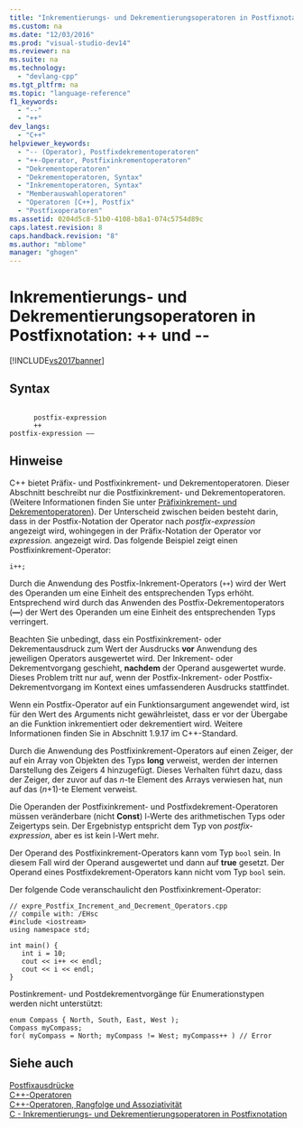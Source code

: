 ```yaml
---
title: "Inkrementierungs- und Dekrementierungsoperatoren in Postfixnotation: ++ und --"
ms.custom: na
ms.date: "12/03/2016"
ms.prod: "visual-studio-dev14"
ms.reviewer: na
ms.suite: na
ms.technology: 
  - "devlang-cpp"
ms.tgt_pltfrm: na
ms.topic: "language-reference"
f1_keywords: 
  - "--"
  - "++"
dev_langs: 
  - "C++"
helpviewer_keywords: 
  - "-- (Operator), Postfixdekrementoperatoren"
  - "++-Operator, Postfixinkrementoperatoren"
  - "Dekrementoperatoren"
  - "Dekrementoperatoren, Syntax"
  - "Inkrementoperatoren, Syntax"
  - "Memberauswahloperatoren"
  - "Operatoren [C++], Postfix"
  - "Postfixoperatoren"
ms.assetid: 0204d5c8-51b0-4108-b8a1-074c5754d89c
caps.latest.revision: 8
caps.handback.revision: "8"
ms.author: "mblome"
manager: "ghogen"
---
```

# Inkrementierungs- und Dekrementierungsoperatoren in Postfixnotation: ++ und --
[!INCLUDE[vs2017banner](../assembler/inline/includes/vs2017banner.md)]

## Syntax  
  
```  
  
      postfix-expression   
      ++  
postfix-expression ––  
```  
  
## Hinweise  
 C\+\+ bietet Präfix\- und Postfixinkrement\- und Dekrementoperatoren. Dieser Abschnitt beschreibt nur die Postfixinkrement\- und Dekrementoperatoren. \(Weitere Informationen finden Sie unter [Präfixinkrement\- und Dekrementoperatoren](../cpp/prefix-increment-and-decrement-operators-increment-and-decrement.md)\). Der Unterscheid zwischen beiden besteht darin, dass in der Postfix\-Notation der Operator nach *postfix\-expression* angezeigt wird, wohingegen in der Präfix\-Notation der Operator vor *expression.* angezeigt wird. Das folgende Beispiel zeigt einen Postfixinkrement\-Operator:  
  
```  
i++;  
```  
  
 Durch die Anwendung des Postfix\-Inkrement\-Operators \(`++`\) wird der Wert des Operanden um eine Einheit des entsprechenden Typs erhöht.  Entsprechend wird durch das Anwenden des Postfix\-Dekrementoperators \(**––**\) der Wert des Operanden um eine Einheit des entsprechenden Typs verringert.  
  
 Beachten Sie unbedingt, dass ein Postfixinkrement\- oder Dekrementausdruck zum Wert der Ausdrucks **vor** Anwendung des jeweiligen Operators ausgewertet wird.  Der Inkrement\- oder Dekrementvorgang geschieht, **nachdem** der Operand ausgewertet wurde.  Dieses Problem tritt nur auf, wenn der Postfix\-Inkrement\- oder Postfix\-Dekrementvorgang im Kontext eines umfassenderen Ausdrucks stattfindet.  
  
 Wenn ein Postfix\-Operator auf ein Funktionsargument angewendet wird, ist für den Wert des Arguments nicht gewährleistet, dass er vor der Übergabe an die Funktion inkrementiert oder dekrementiert wird.  Weitere Informationen finden Sie in Abschnitt 1.9.17 im C\+\+\-Standard.  
  
 Durch die Anwendung des Postfixinkrement\-Operators auf einen Zeiger, der auf ein Array von Objekten des Typs **long** verweist, werden der internen Darstellung des Zeigers 4 hinzugefügt.  Dieses Verhalten führt dazu, dass der Zeiger, der zuvor auf das *n*\-te Element des Arrays verwiesen hat, nun auf das \(*n*\+1\)\-te Element verweist.  
  
 Die Operanden der Postfixinkrement\- und Postfixdekrement\-Operatoren müssen veränderbare \(nicht **Const**\) l\-Werte des arithmetischen Typs oder Zeigertyps sein.  Der Ergebnistyp entspricht dem Typ von *postfix\-expression*, aber es ist kein l\-Wert mehr.  
  
 Der Operand des Postfixinkrement\-Operators kann vom Typ `bool` sein. In diesem Fall wird der Operand ausgewertet und dann auf **true** gesetzt.  Der Operand eines Postfixdekrement\-Operators kann nicht vom Typ `bool` sein.  
  
 Der folgende Code veranschaulicht den Postfixinkrement\-Operator:  
  
```  
// expre_Postfix_Increment_and_Decrement_Operators.cpp  
// compile with: /EHsc  
#include <iostream>  
using namespace std;  
  
int main() {  
   int i = 10;  
   cout << i++ << endl;  
   cout << i << endl;  
}  
```  
  
 Postinkrement\- und Postdekrementvorgänge für Enumerationstypen werden nicht unterstützt:  
  
```  
enum Compass { North, South, East, West );  
Compass myCompass;  
for( myCompass = North; myCompass != West; myCompass++ ) // Error  
```  
  
## Siehe auch  
 [Postfixausdrücke](../cpp/postfix-expressions.md)   
 [C\+\+\-Operatoren](../misc/cpp-operators.md)   
 [C\+\+\-Operatoren, Rangfolge und Assoziativität](../cpp/cpp-built-in-operators-precedence-and-associativity.md)   
 [C \- Inkrementierungs\- und Dekrementierungsoperatoren in Postfixnotation](../c-language/c-postfix-increment-and-decrement-operators.md)